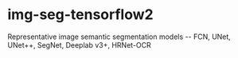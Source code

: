 # img-seg-tensorflow2
Representative image semantic segmentation models -- FCN, UNet, UNet++, SegNet, Deeplab v3+, HRNet-OCR
